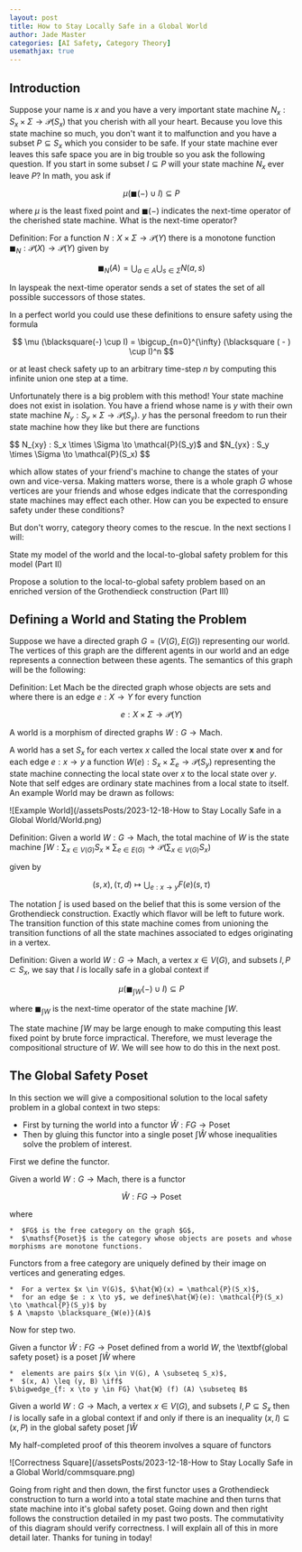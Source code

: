 ```yaml
---
layout: post
title: How to Stay Locally Safe in a Global World 
author: Jade Master
categories: [AI Safety, Category Theory]
usemathjax: true 
---
```


## Introduction

Suppose your name is $x$ and you have a very important state machine $N_x : S_x \times \Sigma \to \mathcal{P}(S_x)$ that you cherish with all your heart. Because you love this state machine so much, you don't want it to malfunction and you have a subset $P \subseteq S_x$ which you consider to be safe.  If your state machine ever leaves this safe space you are in big trouble so you ask the following question. If you start in some subset $I \subseteq P$ will your state machine $N_x$ ever leave $P$? In math, you ask if

$$ \mu (\blacksquare(-) \cup I) \subseteq P $$

where $\mu$ is the least fixed point and $\blacksquare(-)$ indicates the next-time operator of the cherished state machine. What is the next-time operator?

Definition: For a function $N : X \times \Sigma \to \mathcal{P}(Y)$ there is a monotone function $\blacksquare_N : \mathcal{P}(X) \to \mathcal{P}(Y)$ given by 

$$ \blacksquare_N(A) = \bigcup_{a \in A} \bigcup_{s \in \Sigma} N(a,s) $$

In layspeak the next-time operator sends a set of states the set of all possible successors of those states.

In a perfect world you could use these definitions to ensure safety using the formula

$$ \mu (\blacksquare(-) \cup I) = \bigcup_{n=0}^{\infty} (\blacksquare ( - ) \cup I)^n $$

or at least check safety up to an arbitrary time-step $n$ by computing this infinite union one step at a time. 

Unfortunately there is a big problem with this method! Your state machine does not exist in isolation. You have a friend whose name is $y$ with their own state machine $N_y : S_y \times \Sigma \to \mathcal{P} (S_y)$. $y$ has the personal freedom to run their state machine how they like but there are functions

$$ N_{xy} : S_x \times \Sigma \to \mathcal{P}(S_y)$ and $N_{yx} : S_y \times \Sigma \to \mathcal{P}(S_x) $$

which allow states of your friend's machine to change the states of your own and vice-versa. Making matters worse, there is a whole graph $G$ whose vertices are your friends and whose edges indicate that the corresponding state machines may effect each other. How can you be expected to ensure safety under these conditions?

But don't worry, category theory comes to the rescue. In the next sections I will:

State my model of the world and the local-to-global safety problem for this model (Part II)

Propose a solution to the local-to-global safety problem based on an enriched version of the Grothendieck construction (Part III)

## Defining a World and Stating the Problem

Suppose we have a directed graph $G=(V(G),E(G))$ representing our world. The vertices of this graph are the different agents in our world and an edge represents a connection between these agents. The semantics of this graph will be the following:

Definition: Let $\mathsf{Mach}$ be the directed graph whose objects are sets and where there is an edge $e : X \to Y$ for every function

$$ e : X \times \Sigma \to \mathcal{P}(Y) $$

A world is a morphism of directed graphs $W : G \to \mathsf{Mach}$.

A world has a set $S_x$ for each vertex $x$ called the local state over $\mathbf{x}$ and for each edge $e :x \to y$ a function $W(e) : S_x \times \Sigma_e \to \mathcal{P}(S_y)$ representing the state machine connecting the local state over $x$ to the local state over $y$. Note that self edges are ordinary state machines from a local state to itself. An example World may be drawn as follows:

![Example World](/assetsPosts/2023-12-18-How to Stay Locally Safe in a Global World/World.png)

Definition: Given a world $W: G \to \mathsf{Mach}$, the total machine of $W$ is the state machine
$\int W : \sum_{x \in V(G)} S_x \times \sum_{e \in E(G)} \to \mathcal{P}( \sum_{x \in V(G)} S_x )$ 

given by

$$ (s,x),(\tau,d) \mapsto \bigcup_{e: x \to y} F(e) (s, \tau) $$

The notation $\int$ is used based on the belief that this is some version of the Grothendieck construction. Exactly which flavor will be left to future work. The transition function of this state machine comes from unioning the transition functions of all the state machines associated to edges originating in a vertex.

Definition: Given a world $W : G \to \mathsf{Mach}$, a vertex $x \in V(G)$, and subsets $I,P \subset S_x$, we say that $I$ is locally safe in a global context if

$$ \mu (\blacksquare_{\int W} (-) \cup I) \subseteq P $$

where $\blacksquare_{\int W}$ is the next-time operator of the state machine $\int W$.

The state machine $\int W$ may be large enough to make computing this least fixed point by brute force impractical. Therefore, we must leverage the compositional structure of $W$. We will see how to do this in the next post.

## The Global Safety Poset

In this section we will give a compositional solution to the local safety problem in a global context in two steps:

* First by turning the world into a functor $\hat{W} : FG \to \mathsf{Poset}$
* Then by gluing this functor into a single poset $\int \hat{W}$ whose inequalities solve the problem of interest.

First we define the functor.

Given a world $W : G \to \mathsf{Mach}$, there is a functor

$$ \hat{W} : FG \to \mathsf{Poset} $$

where

    *  $FG$ is the free category on the graph $G$,
    *  $\mathsf{Poset}$ is the category whose objects are posets and whose morphisms are monotone functions.

Functors from a free category are uniquely defined by their image on vertices and generating edges.

    *  For a vertex $x \in V(G)$, $\hat{W}(x) = \mathcal{P}(S_x)$,
    *  for an edge $e : x \to y$, we define$\hat{W}(e): \mathcal{P}(S_x) \to \mathcal{P}(S_y)$ by
    $ A \mapsto \blacksquare_{W(e)}(A)$

Now for step two.

Given a functor $\hat{W} : FG \to \mathsf{Poset}$ defined from a world $W$, the \textbf{global safety poset} is a poset $\int \hat{W}$ where 

    *  elements are pairs $(x \in V(G), A \subseteq S_x)$,
    *  $(x, A) \leq (y, B) \iff$
    $\bigwedge_{f: x \to y \in FG} \hat{W} (f) (A) \subseteq B$

Given a world $W : G \to \mathsf{Mach}$, a vertex $x \in V(G)$, and subsets $I,P \subseteq S_x$ then $I$ is locally safe in a global context if and only if there is an inequality
   $(x,I) \subseteq (x,P)$ in the global safety poset $\int \hat{W}$
    
My half-completed proof of this theorem involves a square of functors

![Correctness Square](/assetsPosts/2023-12-18-How to Stay Locally Safe in a Global World/commsquare.png)

Going from right and then down, the first functor uses a Grothendieck construction to turn a world into a total state machine and then turns that state machine into it's global safety poset. Going down and then right follows the construction detailed in my past two posts. The commutativity of this diagram should verify correctness. I will explain all of this in more detail later. Thanks for tuning in today!



